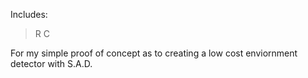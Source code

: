 Includes:
>R
>C

For my simple proof of concept as to creating a low cost enviornment detector with S.A.D.
